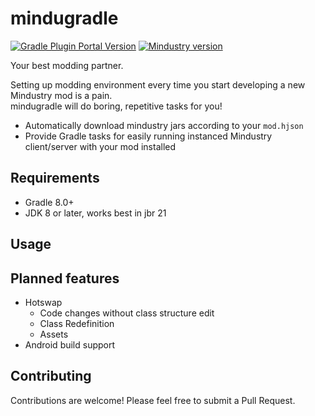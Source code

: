 # mindugradle
[![Gradle Plugin Portal Version](https://img.shields.io/gradle-plugin-portal/v/kr.lanthanide.mindugradle)](https://plugins.gradle.org/plugin/kr.lanthanide.mindugradle)
[![Mindustry version](https://img.shields.io/badge/Mindustry-v136-blue)](https://mindustrygame.github.io/)

Your best modding partner.

Setting up modding environment every time you start developing a new Mindustry mod is a pain.<br/>
mindugradle will do boring, repetitive tasks for you!

- Automatically download mindustry jars according to your `mod.hjson`
- Provide Gradle tasks for easily running instanced Mindustry client/server with your mod installed

## Requirements
- Gradle 8.0+
- JDK 8 or later, works best in jbr 21

## Usage


## Planned features
- Hotswap
  - Code changes without class structure edit
  - Class Redefinition
  - Assets
- Android build support

## Contributing
Contributions are welcome! Please feel free to submit a Pull Request.

